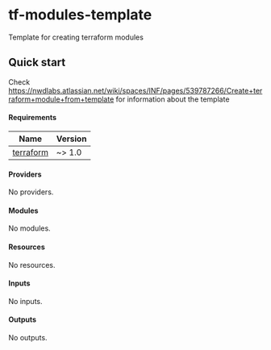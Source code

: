 # tf-modules-template
Template for creating terraform modules

## Quick start
Check https://nwdlabs.atlassian.net/wiki/spaces/INF/pages/539787266/Create+terraform+module+from+template for information about the template

[//]: # (BEGIN_TF_DOCS)
#### Requirements

| Name | Version |
|------|---------|
| <a name="requirement_terraform"></a> [terraform](#requirement_terraform) | ~> 1.0 |

#### Providers

No providers.

#### Modules

No modules.

#### Resources

No resources.

#### Inputs

No inputs.

#### Outputs

No outputs.

[//]: # (END_TF_DOCS)
